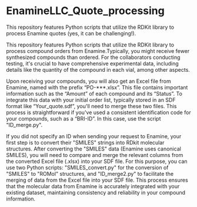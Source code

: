 # EnamineLLC_Quote_processing
This repository features Python scripts that utilize the RDKit library to process Enamine quotes (yes, it can be challenging!). 

This repository features Python scripts that utilize the RDKit library to process compound orders from Enamine.Typically, you might receive fewer synthesized compounds than ordered. For the collaborators conducting testing, it's crucial to have comprehensive experimental data, including details like the quantity of the compound in each vial, among other aspects.

Upon receiving your compounds, you will also get an Excel file from Enamine, named with the prefix “PO-***.xlsx”. This file contains important information such as the “Amount” of each compound and its “Status”. To integrate this data with your initial order list, typically stored in an SDF format like “Your_quote.sdf”, you'll need to merge these two files. This process is straightforward if you've used a consistent identification code for your compounds, such as a “BRI-ID”. In this case, use the script "ID_merge.py".

If you did not specify an ID when sending your request to Enamine, your first step is to convert their "SMILES" strings into RDkit molecular structures. After converting the "SMILES" data (Enamine uses canonical SMILES), you will need to compare and merge the relevant columns from the converted Excel file (.xlsx) into your SDF file. For this purpose, you can use two Python scripts: "SMILES_convert.py" for the conversion of "SMILES" to "ROMol" structures, and "ID_merge2.py" to facilitate the merging of data from the Excel file into your SDF file. This process ensures that the molecular data from Enamine is accurately integrated with your existing dataset, maintaining consistency and reliability in your compound information.
